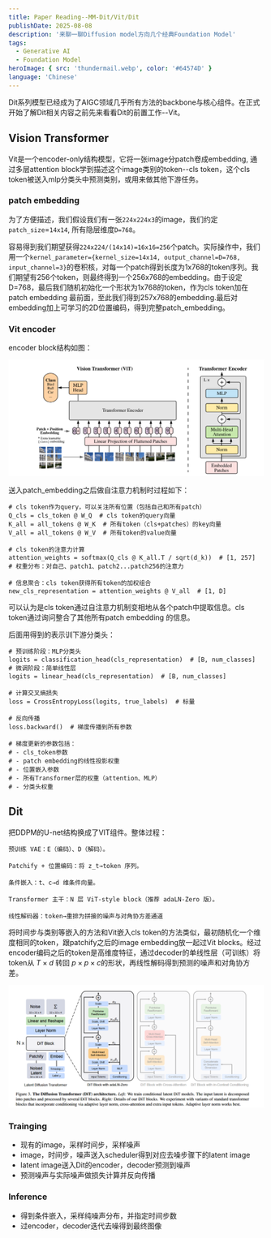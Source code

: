 ```yaml
---
title: Paper Reading--MM-Dit/Vit/Dit
publishDate: 2025-08-08
description: '来聊一聊Diffusion model方向几个经典Foundation Model'
tags:
  - Generative AI
  - Foundation Model
heroImage: { src: 'thundermail.webp', color: '#64574D' }
language: 'Chinese'
---
```


Dit系列模型已经成为了AIGC领域几乎所有方法的backbone与核心组件。在正式开始了解Dit相关内容之前先来看看Dit的前置工作--Vit。

## Vision Transformer

Vit是一个encoder-only结构模型，它将一张image分patch卷成embedding, 通过多层attention block学到描述这个image类别的token--cls token，这个cls token被送入mlp分类头中预测类别，或用来做其他下游任务。

### patch embedding
为了方便描述，我们假设我们有一张`224x224x3`的image，我们约定`patch_size`=`14x14`, 所有隐层维度`D=768`。

容易得到我们期望获得`224x224/(14x14)=16x16=256`个patch。实际操作中，我们用一个`kernel_parameter={kernel_size=14x14, output_channel=D=768, input_channel=3}`的卷积核，对每一个patch得到长度为1x768的token序列。我们期望有256个token，则最终得到一个256x768的embedding。由于设定D=768，最后我们随机初始化一个形状为1x768的token，作为cls token加在patch embedding 最前面，至此我们得到257x768的embedding.最后对embedding加上可学习的2D位置编码，得到完整patch_embedding。

### Vit encoder

encoder block结构如图：

![alt text](vit-encoder.png)

送入patch_embedding之后做自注意力机制时过程如下：

```
# cls token作为query，可以关注所有位置（包括自己和所有patch）
Q_cls = cls_token @ W_Q  # cls token的query向量
K_all = all_tokens @ W_K  # 所有token（cls+patches）的key向量  
V_all = all_tokens @ W_V  # 所有token的value向量

# cls token的注意力计算
attention_weights = softmax(Q_cls @ K_all.T / sqrt(d_k))  # [1, 257]
# 权重分布：对自己、patch1、patch2...patch256的注意力

# 信息聚合：cls token获得所有token的加权组合
new_cls_representation = attention_weights @ V_all  # [1, D]

```

可以认为是cls token通过自注意力机制变相地从各个patch中提取信息。cls token通过询问整合了其他所有patch embedding 的信息。

后面用得到的表示训下游分类头：
```
# 预训练阶段：MLP分类头
logits = classification_head(cls_representation)  # [B, num_classes]
# 微调阶段：简单线性层
logits = linear_head(cls_representation)  # [B, num_classes]

# 计算交叉熵损失
loss = CrossEntropyLoss(logits, true_labels)  # 标量

# 反向传播
loss.backward()  # 梯度传播到所有参数

# 梯度更新的参数包括：
# - cls_token参数
# - patch embedding的线性投影权重  
# - 位置嵌入参数
# - 所有Transformer层的权重（attention、MLP）
# - 分类头权重
```

## Dit
把DDPM的U-net结构换成了VIT组件。整体过程：

```
预训练 VAE：E（编码）、D（解码）。

Patchify + 位置编码：将 z_t→token 序列。

条件嵌入：t、c→d 维条件向量。

Transformer 主干：N 层 ViT-style block（推荐 adaLN-Zero 版）。

线性解码器：token→重排为拼接的噪声与对角协方差通道
```

将时间步与类别等嵌入的方法和Vit嵌入cls token的方法类似，最初随机化一个维度相同的token，跟patchify之后的image embedding放一起过Vit blocks。经过encoder编码之后的token是高维度特征，通过decoder的单线性层（可训练）将token从 $T \times d$ 转回 $p \times p \times c$的形状，再线性解码得到预测的噪声和对角协方差。


![alt text](Dit.png)
### Trainging

- 现有的image，采样时间步，采样噪声
- image，时间步，噪声送入scheduler得到对应去噪步骤下的latent image
- latent image送入Dit的encoder，decoder预测到噪声
- 预测噪声与实际噪声做损失计算并反向传播

### Inference

- 得到条件嵌入，采样纯噪声分布，并指定时间步数
- 过encoder，decoder迭代去噪得到最终图像

  